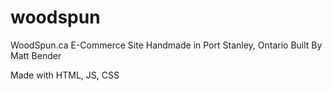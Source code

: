 # woodspun
WoodSpun.ca E-Commerce Site
Handmade in Port Stanley, Ontario
Built By Matt Bender

Made with HTML, JS, CSS
